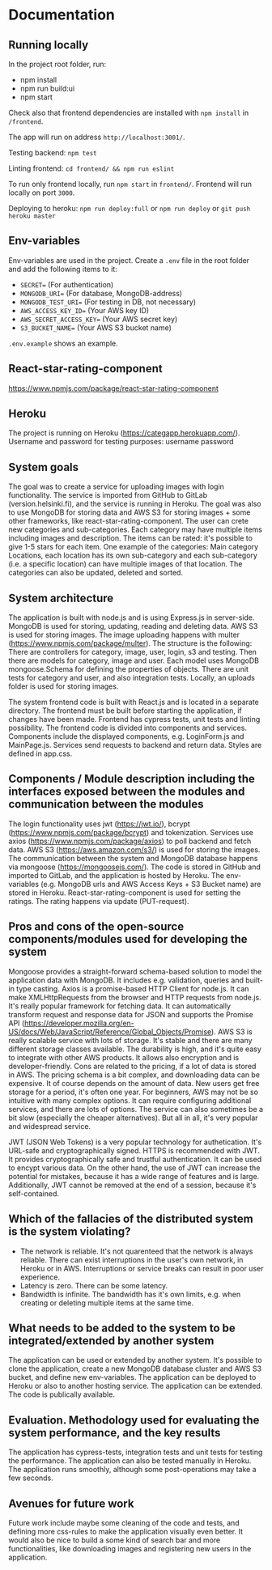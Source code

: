 # Documentation

## Running locally

In the project root folder, run:

* npm install
* npm run build:ui
* npm start

Check also that frontend dependencies are installed with `npm install` in `/frontend`.

The app will run on address `http://localhost:3001/`.

Testing backend: `npm test`

Linting frontend: `cd frontend/ && npm run eslint`

To run only frontend locally, run `npm start` in `frontend/`. Frontend will run locally on port `3000`.

Deploying to heroku: `npm run deploy:full` or `npm run deploy` or `git push heroku master`

## Env-variables

Env-variables are used in the project. Create a `.env` file in the root folder and add the following items to it:

* `SECRET=` (For authentication)
* `MONGODB_URI=` (For database, MongoDB-address)
* `MONGODB_TEST_URI=` (For testing in DB, not necessary)
* `AWS_ACCESS_KEY_ID=` (Your AWS key ID)
* `AWS_SECRET_ACCESS_KEY=` (Your AWS secret key)
* `S3_BUCKET_NAME=` (Your AWS S3 bucket name)

`.env.example` shows an example.

## React-star-rating-component

https://www.npmjs.com/package/react-star-rating-component


## Heroku

The project is running on Heroku (https://categapp.herokuapp.com/).
Username and password for testing purposes:
username
password


## System goals

The goal was to create a service for uploading images with login functionality. The service is imported from GitHub to GitLab (version.helsinki.fi), and the service is running in Heroku. The goal was also to use MongoDB for storing data and AWS S3 for storing images + some other frameworks, like react-star-rating-component. The user can crete new categories and sub-categories. Each category may have multiple items including images and description. The items can be rated: it's possible to give 1-5 stars for each item. One example of the categories: Main category Locations, each location has its own sub-category and each sub-category (i.e. a specific location) can have multiple images of that location. The categories can also be updated, deleted and sorted.

## System architecture

The application is built with node.js and is using Express.js in server-side. MongoDB is used for storing, updating, reading and deleting data. AWS S3 is used for storing images. The image uploading happens with multer (https://www.npmjs.com/package/multer). The structure is the following: There are controllers for category, image, user, login, s3 and testing. Then there are models for category, image and user. Each model uses MongoDB mongoose.Schema for defining the properties of objects. There are unit tests for category and user, and also integration tests. Locally, an uploads folder is used for storing images.

The system frontend code is built with React.js and is located in a separate directory. The frontend must be built before starting the application, if changes have been made. Frontend has cypress tests, unit tests and linting possibility. The frontend code is divided into components and services. Components include the displayed components, e.g. LoginForm.js and MainPage.js. Services send requests to backend and return data. Styles are defined in app.css.

## Components / Module description including the interfaces exposed between the modules and communication between the modules

The login functionality uses jwt (https://jwt.io/), bcrypt (https://www.npmjs.com/package/bcrypt) and tokenization. 
Services use axios (https://www.npmjs.com/package/axios) to poll backend and fetch data. AWS S3 (https://aws.amazon.com/s3/) is used for storing the images. The communication between the system and MongoDB database happens via mongoose (https://mongoosejs.com/). The code is stored in GitHub and imported to GitLab, and the application is hosted by Heroku. The env-variables (e.g. MongoDB urls and AWS Access Keys + S3 Bucket name) are stored in Heroku. React-star-rating-component is used for setting the ratings. The rating happens via update (PUT-request).


## Pros and cons of the open-source components/modules used for developing the system

Mongoose provides a straight-forward schema-based solution to model the application data with MongoDB. It includes e.g. validation, queries and built-in type casting.
Axios is a promise-based HTTP Client for node.js. It can make XMLHttpRequests from the browser and HTTP requests from node.js. It's really popular framework for fetching data. It can automatically transform request and response data for JSON and supports the Promise API (https://developer.mozilla.org/en-US/docs/Web/JavaScript/Reference/Global_Objects/Promise). AWS S3 is really scalable service with lots of storage. It's stable and there are many different storage classes available. The durability is high, and it's quite easy to integrate with other AWS products. It allows also encryption and is developer-friendly. Cons are related to the pricing, if a lot of data is stored in AWS. The pricing schema is a bit complex, and downloading data can be expensive. It of course depends on the amount of data. New users get free storage for a period, it's often one year. For beginners, AWS may not be so intuitive with many complex options. It can require configuring additional services, and there are lots of options. The service can also sometimes be a bit slow (especially the cheaper alternatives). But all in all, it's very popular and widespread service.

JWT (JSON Web Tokens) is a very popular technology for authetication. It's URL-safe and cryptographically signed. HTTPS is recommended with JWT. It provides cryptographically safe and trustful authentication. It can be used to encypt various data. On the other hand, the use of JWT can increase the potential for mistakes, because it has a wide range of features and is large. Additionally, JWT cannot be removed at the end of a session, because it's self-contained.


## Which of the fallacies of the distributed system is the system violating?

- The network is reliable. It's not quarenteed that the network is always reliable. There can exist interruptions in the user's own network, in Heroku or in AWS. Interruptions or service breaks can result in poor user experience.
- Latency is zero. There can be some latency.
- Bandwidth is infinite. The bandwidth has it's own limits, e.g. when creating or deleting multiple items at the same time.


## What needs to be added to the system to be integrated/extended by another system

The application can be used or extended by another system. It's possible to clone the application, create a new MongoDB database cluster and AWS S3 bucket, and define new env-variables. The application can be deployed to Heroku or also to another hosting service. The application can be extended. The code is publically available.


## Evaluation. Methodology used for evaluating the system performance, and the key results

The application has cypress-tests, integration tests and unit tests for testing the performance. The application can also be tested manually in Heroku. The application runs smoothly, although some post-operations may take a few seconds.

## Avenues for future work

Future work include maybe some cleaning of the code and tests, and defining more css-rules to make the application visually even better. It would also be nice to build a some kind of search bar and more functionalities, like downloading images and registering new users in the application.
